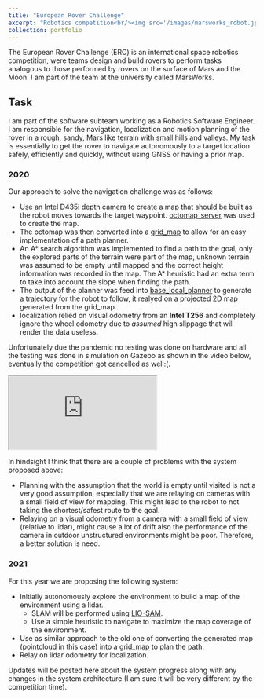 ```yaml
---
title: "European Rover Challenge"
excerpt: "Robotics competition<br/><img src='/images/marsworks_robot.jpg' width='500' height='300'>"
collection: portfolio
---
```


The European Rover Challenge (ERC) is an international space robotics competition, were teams design
and build rovers to perform tasks analogous to those performed by rovers on the surface of Mars and
the Moon. I am part of the team at the university called MarsWorks.


## Task

I am part of the software subteam working as a Robotics Software Engineer. I am responsible for the
navigation, localization and motion planning of the rover in a rough, sandy, Mars like terrain with small hills and valleys.
My task is essentially to get the rover to navigate autonomously to a target location safely, efficiently and quickly, without using GNSS or having a prior map.


### 2020

Our approach to solve the navigation challenge was as follows:
* Use an Intel D435i depth camera to create a map that should be built as the robot moves towards the target waypoint. [octomap_server](http://wiki.ros.org/octomap_server) 
was used to create the map.
* The octomap was then converted into a [grid_map](https://github.com/ANYbotics/grid_map) to allow for an easy implementation of a path planner.
* An A* search algorithm was implemented to find a path to the goal, only the explored parts of the terrain were part of the map, unknown terrain was assumed to be empty 
until mapped and the correct height information was recorded in the map. The A* heuristic had an extra term to take into account the slope when finding the path.
* The output of the planner was feed into [base_local_planner](http://wiki.ros.org/base_local_planner) to generate a trajectory for the robot to follow, it realyed on a projected 2D map generated from the grid_map.
* localization relied on visual odometry from an **Intel T256** and completely ignore the wheel odometry due to *assumed* high slippage that will render the data useless.

Unfortunately due the pandemic no testing was done on hardware and all the testing was done in simulation on Gazebo as shown in the video below, eventually the competition got cancelled as well:(.

<iframe src="https://www.youtube.com/embed/jNA-4pEMKtk"></iframe>



In hindsight I think that there are a couple of problems with the system proposed above:
* Planning with the assumption that the world is empty until visited is not a very good assumption, especially that we are relaying on cameras with 
a small field of view for mapping. This might lead to the robot to not taking the shortest/safest route to the goal.
* Relaying on a visual odometry from a camera with a small field of view (relative to lidar), might cause a lot of drift also the performance of the camera in outdoor
unstructured environments might be poor. Therefore, a better solution is need.


### 2021

For this year we are proposing the following system:
* Initially autonomously explore the environment to build a map of the environment using a lidar.
    * SLAM will be performed using [LIO-SAM](https://github.com/TixiaoShan/LIO-SAM).
    * Use a simple heuristic to navigate to maximize the map coverage of the environment. 
* Use as similar approach to the old one of converting the generated map (pointcloud in this case) into a [grid_map](https://github.com/ANYbotics/grid_map) to plan the path.
* Relay on lidar odometry for localization.

Updates will be posted here about the system progress along with any changes in the system architecture (I am sure it will be very different by the competition time).
